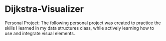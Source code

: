 # Dijkstra-Visualizer
Personal Project:
The following personal project was created to practice the skills I learned in my data structures class, while actively learning how to use and integrate visual elements. 
